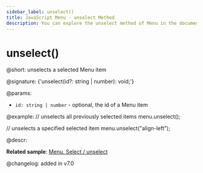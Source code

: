 ```yaml
---
sidebar_label: unselect()
title: JavaScript Menu - unselect Method 
description: You can explore the unselect method of Menu in the documentation of the DHTMLX JavaScript UI library. Browse developer guides and API reference, try out code examples and live demos, and download a free 30-day evaluation version of DHTMLX Suite.
---
```


# unselect()

@short: unselects a selected Menu item

@signature: {'unselect(id?: string | number): void;'}

@params:
- `id: string | number` - optional, the id of a Menu item

@example:
// unselects all previously selected items
menu.unselect();
 
// unselects a specified selected item
menu.unselect("align-left");

@descr:

**Related sample**: [Menu. Select / unselect](https://snippet.dhtmlx.com/9qqah8ex)

@changelog:
added in v7.0

[comment]: # (@related: menu/work_with_menu.md#selectingunselectinganitem)

[comment]: # (@relatedapi: menu/api/menu_select_method.md menu/api/menu_isselected_method.md menu/api/menu_getselected_method.md)
